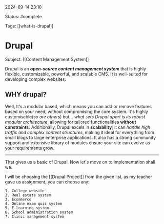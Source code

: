 2024-09-14 23:10

Status: #complete 

Tags: [[what-is-drupal]]

# Drupal
Subject: [[Content Management System]]

Drupal is an ***open-source content management system*** that is highly flexible, customizable, powerful, and scalable CMS. It is well-suited for developing complex websites.

## WHY drupal?
Well, It's a modular based, which means you can add or remove features based on your need, without compromising the core system. It's highly customisable(*so are others*) but... *what sets Drupal apart is its robust modular architecture*, allowing for tailored functionalities **without constraints**. Additionally, Drupal excels in **scalability**; it can *handle high traffic and complex content structures*, making it ideal for everything from small blogs to large enterprise applications. It also has a strong community support and extensive library of modules ensure your site can evolve as your requirements grow.

---
That gives us a basic of Drupal. Now let's move on to implementation shall we.

I will be choosing the [[Drupal Project]] from the given list, as my teacher gave us assignment, you can choose any:
```
1. College website
2. Real estate system
3. Ecommerce
4. Online exam quiz system
5. E-learning system
6. School administration system
7. Clinic management system
```